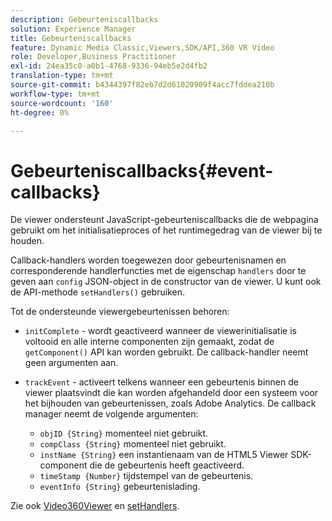 ```yaml
---
description: Gebeurteniscallbacks
solution: Experience Manager
title: Gebeurteniscallbacks
feature: Dynamic Media Classic,Viewers,SDK/API,360 VR Video
role: Developer,Business Practitioner
exl-id: 24ea35c0-a0b1-4768-9336-94eb5e2d4fb2
translation-type: tm+mt
source-git-commit: b4344397f82eb7d2d61020909f4acc7fddea210b
workflow-type: tm+mt
source-wordcount: '160'
ht-degree: 0%

---
```


# Gebeurteniscallbacks{#event-callbacks}

De viewer ondersteunt JavaScript-gebeurteniscallbacks die de webpagina gebruikt om het initialisatieproces of het runtimegedrag van de viewer bij te houden.

Callback-handlers worden toegewezen door gebeurtenisnamen en corresponderende handlerfuncties met de eigenschap `handlers` door te geven aan `config` JSON-object in de constructor van de viewer. U kunt ook de API-methode `setHandlers()` gebruiken.

Tot de ondersteunde viewergebeurtenissen behoren:

* `initComplete` - wordt geactiveerd wanneer de viewerinitialisatie is voltooid en alle interne componenten zijn gemaakt, zodat de  `getComponent()` API kan worden gebruikt. De callback-handler neemt geen argumenten aan.
* `trackEvent` - activeert telkens wanneer een gebeurtenis binnen de viewer plaatsvindt die kan worden afgehandeld door een systeem voor het bijhouden van gebeurtenissen, zoals Adobe Analytics. De callback manager neemt de volgende argumenten:

   * `objID {String}` momenteel niet gebruikt.
   * `compClass {String}` momenteel niet gebruikt.
   * `instName {String}` een instantienaam van de HTML5 Viewer SDK-component die de gebeurtenis heeft geactiveerd.
   * `timeStamp {Number}` tijdstempel van de gebeurtenis.
   * `eventInfo {String}` gebeurtenislading.

Zie ook [Video360Viewer](../../c-html5-aem-asset-viewers/c-html5-aem-video360/c-html5-aem-video360-javascriptapiref/r-html5-aem-video360-javascriptapiref-video360viewer.md#reference-bd16cadc0c054fafb0db4994741d47cd) en [setHandlers](../../c-html5-aem-asset-viewers/c-html5-aem-video360/c-html5-aem-video360-javascriptapiref/r-html5-aem-video360-javascriptapiref-sethandlers.md#reference-d76f126ac4354dc282e56afd49a0c643).
